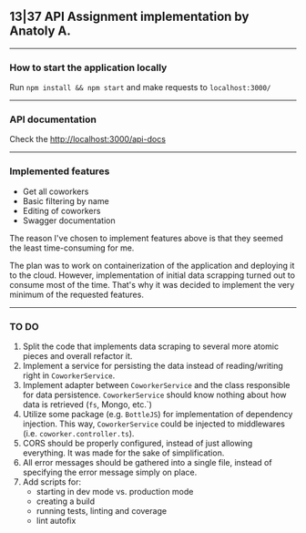 ## 13|37 API Assignment implementation by Anatoly A.

---

### How to start the application locally
Run `npm install && npm start` and make requests to `localhost:3000/`

---

### API documentation
Check the [http://localhost:3000/api-docs](http://localhost:3000/api-docs)

---

### Implemented features
 - Get all coworkers
 - Basic filtering by name
 - Editing of coworkers
 - Swagger documentation

The reason I've chosen to implement features above is that they seemed the least time-consuming for me.

The plan was to work on containerization of the application and deploying it to the cloud. However, implementation of initial data scrapping turned out to consume most of the time. That's why it was decided to implement the very minimum of the requested features.

---

### TO DO
 1. Split the code that implements data scraping to several more atomic pieces and overall refactor it.
 2. Implement a service for persisting the data instead of reading/writing right in `CoworkerService`. 
 3. Implement adapter between `CoworkerService` and the class responsible for data persistence. `CoworkerService` should know nothing about how data is retrieved (`fs`, Mongo, etc.`)
 4. Utilize some package (e.g. `BottleJS`) for implementation of dependency injection. This way, `CoworkerService` could be injected to middlewares (i.e. `coworker.controller.ts`).
 5. CORS should be properly configured, instead of just allowing everything. It was made for the sake of simplification.
 6. All error messages should be gathered into a single file, instead of specifying the error message simply on place.
 7. Add scripts for:
    - starting in dev mode vs. production mode
    - creating a build
    - running tests, linting and coverage
    - lint autofix
